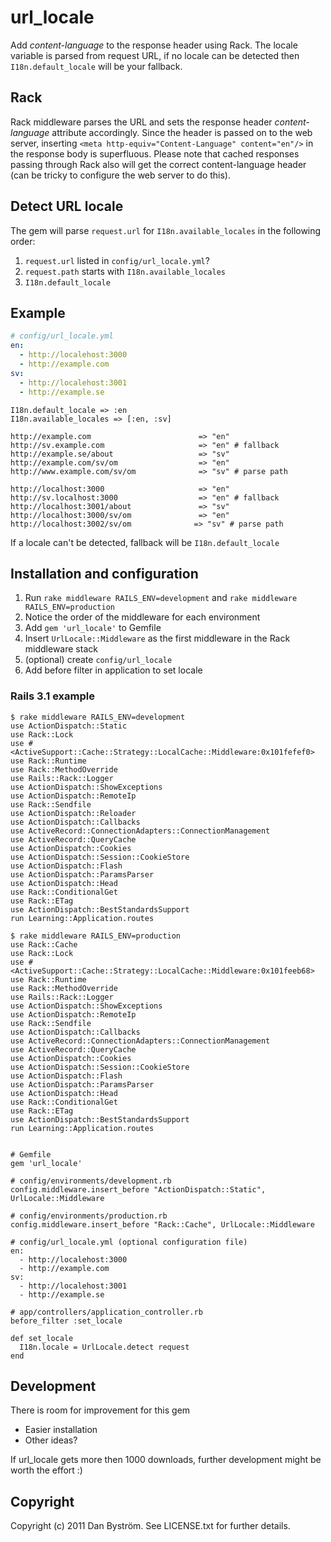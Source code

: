 # url_locale

Add _content-language_ to the response header using Rack. The locale variable is parsed from request URL, if no locale can be detected then `I18n.default_locale` will be your fallback.

## Rack

Rack middleware parses the URL and sets the response header _content-language_ attribute accordingly. Since the header is passed on to the web server, inserting `<meta http-equiv="Content-Language" content="en"/>` in the response body is superfluous. Please note that cached responses passing through Rack also will get the correct content-language header (can be tricky to configure the web server to do this).

## Detect URL locale

The gem will parse `request.url` for `I18n.available_locales` in the following order:

1. `request.url` listed in `config/url_locale.yml`?
2. `request.path` starts with `I18n.available_locales`
3. `I18n.default_locale`


## Example

```yaml
# config/url_locale.yml
en:
  - http://localehost:3000
  - http://example.com
sv:
  - http://localehost:3001
  - http://example.se
```
```
I18n.default_locale => :en
I18n.available_locales => [:en, :sv]

http://example.com                        => "en"
http://sv.example.com                     => "en" # fallback
http://example.se/about                   => "sv"
http://example.com/sv/om                  => "en"
http://www.example.com/sv/om              => "sv" # parse path

http://localhost:3000                     => "en"
http://sv.localhost:3000                  => "en" # fallback
http://localhost:3001/about               => "sv"
http://localhost:3000/sv/om               => "en"
http://localhost:3002/sv/om              => "sv" # parse path
```

If a locale can't be detected, fallback will be `I18n.default_locale`

## Installation and configuration

1. Run `rake middleware RAILS_ENV=development` and `rake middleware RAILS_ENV=production`
2. Notice the order of the middleware for each environment
3. Add `gem 'url_locale'` to Gemfile
4. Insert `UrlLocale::Middleware` as the first middleware in the Rack middleware stack
5. (optional) create `config/url_locale`
6. Add before filter in application to set locale

### Rails 3.1 example

    $ rake middleware RAILS_ENV=development
    use ActionDispatch::Static
    use Rack::Lock
    use #<ActiveSupport::Cache::Strategy::LocalCache::Middleware:0x101fefef0>
    use Rack::Runtime
    use Rack::MethodOverride
    use Rails::Rack::Logger
    use ActionDispatch::ShowExceptions
    use ActionDispatch::RemoteIp
    use Rack::Sendfile
    use ActionDispatch::Reloader
    use ActionDispatch::Callbacks
    use ActiveRecord::ConnectionAdapters::ConnectionManagement
    use ActiveRecord::QueryCache
    use ActionDispatch::Cookies
    use ActionDispatch::Session::CookieStore
    use ActionDispatch::Flash
    use ActionDispatch::ParamsParser
    use ActionDispatch::Head
    use Rack::ConditionalGet
    use Rack::ETag
    use ActionDispatch::BestStandardsSupport
    run Learning::Application.routes
    
    $ rake middleware RAILS_ENV=production
    use Rack::Cache
    use Rack::Lock
    use #<ActiveSupport::Cache::Strategy::LocalCache::Middleware:0x101feeb68>
    use Rack::Runtime
    use Rack::MethodOverride
    use Rails::Rack::Logger
    use ActionDispatch::ShowExceptions
    use ActionDispatch::RemoteIp
    use Rack::Sendfile
    use ActionDispatch::Callbacks
    use ActiveRecord::ConnectionAdapters::ConnectionManagement
    use ActiveRecord::QueryCache
    use ActionDispatch::Cookies
    use ActionDispatch::Session::CookieStore
    use ActionDispatch::Flash
    use ActionDispatch::ParamsParser
    use ActionDispatch::Head
    use Rack::ConditionalGet
    use Rack::ETag
    use ActionDispatch::BestStandardsSupport
    run Learning::Application.routes
    

    # Gemfile
    gem 'url_locale'
    
    # config/environments/development.rb
    config.middleware.insert_before "ActionDispatch::Static", UrlLocale::Middleware
    
    # config/environments/production.rb
    config.middleware.insert_before "Rack::Cache", UrlLocale::Middleware
    
    # config/url_locale.yml (optional configuration file)
    en:
      - http://localehost:3000
      - http://example.com
    sv:
      - http://localehost:3001
      - http://example.se
    
    # app/controllers/application_controller.rb
    before_filter :set_locale

    def set_locale
      I18n.locale = UrlLocale.detect request
    end

## Development

There is room for improvement for this gem

- Easier installation
- Other ideas?

If url_locale gets more then 1000 downloads, further development might be worth the effort :)

## Copyright

Copyright (c) 2011 Dan Byström. See LICENSE.txt for
further details.

